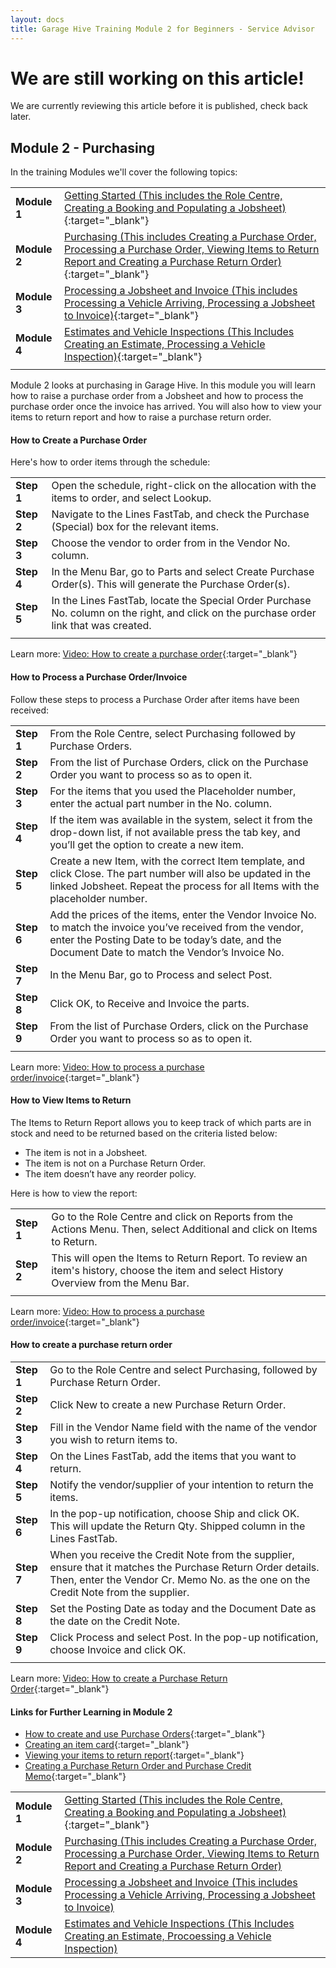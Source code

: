 ```yaml
---
layout: docs
title: Garage Hive Training Module 2 for Beginners - Service Advisor
--- 
```


<a name="top"></a>

# We are still working on this article!
We are currently reviewing this article before it is published, check back later.

## Module 2 - Purchasing

In the training Modules we'll cover the following topics:

   |              |                                                                                                                                                                                                               |
   | :----------- | :------------------------------------------------------------------------------------------------------------------------------------------------------------------------------------------------------------ |
   | **Module 1** | [Getting Started (This includes the Role Centre, Creating a Booking and Populating a Jobsheet)](garagehive-training.html){:target="_blank"}                                                                   |
   | **Module 2** | [Purchasing (This includes Creating a Purchase Order, Processing a Purchase Order, Viewing Items to Return Report and Creating a Purchase Return Order)](garagehive-training-module-2.html){:target="_blank"} |
   | **Module 3** | [Processing a Jobsheet and Invoice (This includes Processing a Vehicle Arriving, Processing a Jobsheet to Invoice)](garagehive-training-module-3.html){:target="_blank"}                                      |
   | **Module 4** | [Estimates and Vehicle Inspections (This Includes Creating an Estimate, Processing a Vehicle Inspection)](garagehive-training-module-4.html){:target="_blank"}                                                |
   |              |                                                                                                                                                                                                               |

Module 2 looks at purchasing in Garage Hive. In this module you will learn how to raise a purchase order from a Jobsheet and how to process the purchase order once the invoice has arrived. You will also how to view your items to return report and how to raise a purchase return order. 


#### How to Create a Purchase Order
Here's how to order items through the schedule:

   |            |                                                                                                                                         |
   | :--------- | :-------------------------------------------------------------------------------------------------------------------------------------- |
   | **Step 1** | Open the schedule, right-click on the allocation with the items to order, and select Lookup.                                            |
   | **Step 2** | Navigate to the Lines FastTab, and check the Purchase (Special) box for the relevant items.                                             |
   | **Step 3** | Choose the vendor to order from in the Vendor No. column.                                                                               |
   | **Step 4** | In the Menu Bar, go to Parts and select Create Purchase Order(s). This will generate the Purchase Order(s).                             |
   | **Step 5** | In the Lines FastTab, locate the Special Order Purchase No. column on the right, and click on the purchase order link that was created. |
   |            |                                                                                                                                         |

Learn more: [Video: How to create a purchase order](https://www.youtube.com/watch?v=M1KB7dSiZrY){:target="_blank"}

#### How to Process a Purchase Order/Invoice
Follow these steps to process a Purchase Order after items have been received:

   |            |                                                                                                                                                                                                                    |
   | :--------- | :----------------------------------------------------------------------------------------------------------------------------------------------------------------------------------------------------------------- |
   | **Step 1** | From the Role Centre, select Purchasing followed by Purchase Orders.                                                                                                                                               |
   | **Step 2** | From the list of Purchase Orders, click on the Purchase Order you want to process so as to open it.                                                                                                                |
   | **Step 3** | For the items that you used the Placeholder number, enter the actual part number in the No. column.                                                                                                                |
   | **Step 4** | If the item was available in the system, select it from the drop-down list, if not available press the tab key, and you’ll get the option to create a new item.                                                    |
   | **Step 5** | Create a new Item, with the correct Item template, and click Close. The part number will also be updated in the linked Jobsheet. Repeat the process for all Items with the placeholder number.                     |
   | **Step 6** | Add the prices of the items, enter the Vendor Invoice No. to match the invoice you’ve received from the vendor, enter the Posting Date to be today’s date, and the Document Date to match the Vendor’s Invoice No. |
   | **Step 7** | In the Menu Bar, go to Process and select Post.                                                                                                                                                                    |
   | **Step 8** | Click OK, to Receive and Invoice the parts.                                                                                                                                                                        |
   | **Step 9** | From the list of Purchase Orders, click on the Purchase Order you want to process so as to open it.                                                                                                                |
   |            |                                                                                                                                                                                                                    |

Learn more: [Video: How to process a purchase order/invoice](https://www.youtube.com/watch?v=M1KB7dSiZrY){:target="_blank"}

#### How to View Items to Return
The Items to Return Report allows you to keep track of which parts are in stock and need to be returned based on the criteria listed below:
- The item is not in a Jobsheet.
- The item is not on a Purchase Return Order.
- The item doesn’t have any reorder policy.

Here is how to view the report:

   |            |                                                                                                                                        |
   | :--------- | :------------------------------------------------------------------------------------------------------------------------------------- |
   | **Step 1** | Go to the Role Centre and click on Reports from the Actions Menu. Then, select Additional and click on Items to Return.                |
   | **Step 2** | This will open the Items to Return Report. To review an item's history, choose the item and select History Overview from the Menu Bar. |
   |            |                                                                                                                                        |

Learn more: [Video: How to process a purchase order/invoice](https://www.youtube.com/watch?v=EyVbV50EwaQ){:target="_blank"}

#### How to create a purchase return order

   |            |                                                                                                                                                                                                    |
   | :--------- | :------------------------------------------------------------------------------------------------------------------------------------------------------------------------------------------------- |
   | **Step 1** | Go to the Role Centre and select Purchasing, followed by Purchase Return Order.                                                                                                                    |
   | **Step 2** | Click New to create a new Purchase Return Order.                                                                                                                                                   |
   | **Step 3** | Fill in the Vendor Name field with the name of the vendor you wish to return items to.                                                                                                             |
   | **Step 4** | On the Lines FastTab, add the items that you want to return.                                                                                                                                       |
   | **Step 5** | Notify the vendor/supplier of your intention to return the items.                                                                                                                                  |
   | **Step 6** | In the pop-up notification, choose Ship and click OK. This will update the Return Qty. Shipped column in the Lines FastTab.                                                                        |
   | **Step 7** | When you receive the Credit Note from the supplier, ensure that it matches the Purchase Return Order details. Then, enter the Vendor Cr. Memo No. as the one on the Credit Note from the supplier. |
   | **Step 8** | Set the Posting Date as today and the Document Date as the date on the Credit Note.                                                                                                                |
   | **Step 9** | Click Process and select Post. In the pop-up notification, choose Invoice and click OK.                                                                                                            |
   |            |                                                                                                                                                                                                    |

Learn more: [Video: How to create a Purchase Return Order](https://www.youtube.com/watch?v=X81T5UAOTNU){:target="_blank"}

#### Links for Further Learning in Module 2

* [How to create and use Purchase Orders](garagehive-create-a-purchase-order.html){:target="_blank"}
* [Creating an item card](garagehive-create-an-item-card.html){:target="_blank"}
* [Viewing your items to return report](garagehive-items-to-return.html){:target="_blank"}
* [Creating a Purchase Return Order and Purchase Credit Memo](garagehive-shipped-items-purchase-return-order.html){:target="_blank"}


|              |                                                                                                                                                                                             |
| :----------- | :------------------------------------------------------------------------------------------------------------------------------------------------------------------------------------------ |
| **Module 1** | [Getting Started (This includes the Role Centre, Creating a Booking and Populating a Jobsheet)](garagehive-training.html){:target="_blank"}                                                 |
| **Module 2** | [Purchasing (This includes Creating a Purchase Order, Processing a Purchase Order, Viewing Items to Return Report and Creating a Purchase Return Order)](garagehive-training-module-2.html) |
| **Module 3** | [Processing a Jobsheet and Invoice (This includes Processing a Vehicle Arriving, Processing a Jobsheet to Invoice)](garagehive-training-module-3.html)                                      |
| **Module 4** | [Estimates and Vehicle Inspections (This Includes Creating an Estimate, Procoessing a Vehicle Inspection)](garagehive-training-module-4.html)                                               |